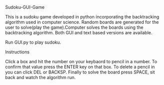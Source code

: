 Sudoku-GUI-Game

This is a sudoku game developed in python incorporating the backtracking algorithm used in computer science.
Random boards are generated for the user to solve(play the game).Computer solves the boards using the backtracking algorithm.
Both GUI and text based versions are available.

Run GUI.py to play sudoku.

Instructions

Click a box and hit the number on your keybaord to pencil in a number. To confirm that value press the ENTER key on that box.
To delete a pencil in you can click DEL or BACKSP. Finally to solve the board press SPACE, sit back and watch the algorithm run.
